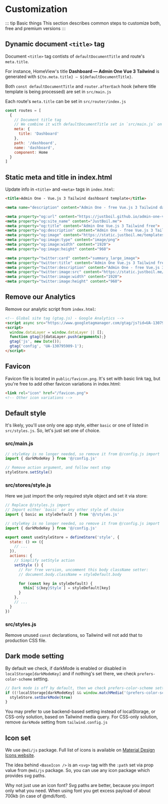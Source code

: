 # Customization

::: tip Basic things
This section describes common steps to customize both, free and premium versions
:::

## Dynamic document `<title>` tag

Document `<title>` tag contists of `defaultDocumentTitle` and route's `meta.title`.

For instance, HomeView's title **Dashboard — Admin One Vue 3 Tailwind**  is generated with `${to.meta.title} — ${defaultDocumentTitle}`.

Both `const defaultDocumentTitle` and `router.afterEach` hook (where title template is being processed) are set in `src/main.js`

Each route's `meta.title` can be set in `src/router/index.js`

```js
const routes = [
  {
    // Document title tag
    // We combine it with defaultDocumentTitle set in `src/main.js` on router.afterEach hook
    meta: {
      title: 'Dashboard'
    },
    path: '/dashboard',
    name: 'dashboard',
    component: Home
  }
]
```

## Static meta and title in index.html

Update info in `<title>` and `<meta>` tags in `index.html`:

```html
<title>Admin One - Vue.js 3 Tailwind dashboard template</title>

<meta name="description" content="Admin One - free Vue.js 3 Tailwind dashboard">

<meta property="og:url" content="https://justboil.github.io/admin-one-vue-tailwind/">
<meta property="og:site_name" content="JustBoil.me">
<meta property="og:title" content="Admin One Vue.js 3 Tailwind free">
<meta property="og:description" content="Admin One - free Vue.js 3 Tailwind dashboard with dark mode. Vite & Vue CLI supported">
<meta property="og:image" content="https://static.justboil.me/templates/one/repo-tailwind-vue.png">
<meta property="og:image:type" content="image/png">
<meta property="og:image:width" content="1920">
<meta property="og:image:height" content="960">

<meta property="twitter:card" content="summary_large_image">
<meta property="twitter:title" content="Admin One Vue.js 3 Tailwind free">
<meta property="twitter:description" content="Admin One - free Vue.js 3 Tailwind dashboard with dark mode. Vite & Vue CLI supported">
<meta property="twitter:image:src" content="https://static.justboil.me/templates/one/repo-tailwind-vue.png">
<meta property="twitter:image:width" content="1920">
<meta property="twitter:image:height" content="960">
```

## Remove our Analytics

Remove our analytic script from `index.html`:

```html
<!-- Global site tag (gtag.js) - Google Analytics -->
<script async src="https://www.googletagmanager.com/gtag/js?id=UA-130795909-1"></script>
<script>
  window.dataLayer = window.dataLayer || [];
  function gtag(){dataLayer.push(arguments);}
  gtag('js', new Date());
  gtag('config', 'UA-130795909-1');
</script>
```

## Favicon

Favicon file is located in `public/favicon.png`. It's set with basic link tag, but you're free to add other favicon variations in index.html:

```html
<link rel="icon" href="/favicon.png">
<!-- Other icon variations -->
```

## Default style

It's likely, you'll use only one app style, either `basic` or one of listed in `src/styles.js`. So, let's just set one of choice.

### src/main.js

```js
// styleKey is no longer needed, so remove it from @/config.js import
import { darkModeKey } from '@/config.js'

// Remove action argument, and follow next step
styleStore.setStyle()
```

### src/stores/style.js

Here we just import the only required style object and set it via store:

```js
// Replace @/styles.js import 
// Import either `basic` or any other style of choice
import { basic as styleDefault } from '@/styles.js'

// styleKey is no longer needed, so remove it from @/config.js import
import { darkModeKey } from '@/config.js'

export const useStyleStore = defineStore('style', {
  state: () => ({
    // ...
  }),
  actions: {
    // Simplify setStyle action
    setStyle () {
      // For free version, uncomment this body className setter:
      // document.body.className = styleDefault.body

      for (const key in styleDefault) {
        this[`${key}Style`] = styleDefault[key]
      }
    },
    // ...
  }
})
```

### src/styles.js

Remove unused `const` declarations, so Tailwind will not add that to production CSS file.

## Dark mode setting

By default we check, if darkMode is enabled or disabled in `localStorage[darkModeKey]` and if nothing's set there, we check `prefers-color-scheme` setting.

```js
// Dark mode is off by default, then we check prefers-color-scheme setting
if ((!localStorage[darkModeKey] && window.matchMedia('(prefers-color-scheme: dark)').matches) || localStorage[darkModeKey] === '1') {
  styleStore.setDarkMode(true)
}
```

You may prefer to use backend-based setting instead of localStorage, or CSS-only solution, based on Tailwind media query. For CSS-only solution, remove `darkMode` setting from `tailwind.config.js`

## Icon set

We use `@mdi/js` package. Full list of icons is available on [Material Design Icons website](https://materialdesignicons.com/).

The idea behind `<BaseIcon />` is an `<svg>` tag with the `:path` set via prop value from `@mdi/js` package. So, you can use any icon package which provides svg paths.

Why not  just use an icon font? Svg paths are better, because you import only what you need. When using font you get excess payload of about 700kb (in case of @mdi/font).